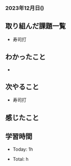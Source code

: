 ### 2023年12月日()

## 取り組んだ課題一覧

- 寿司打


## わかったこと

- 

## 次やること

- 寿司打


## 感じたこと


## 学習時間

- Today: 1h

- Total: h


